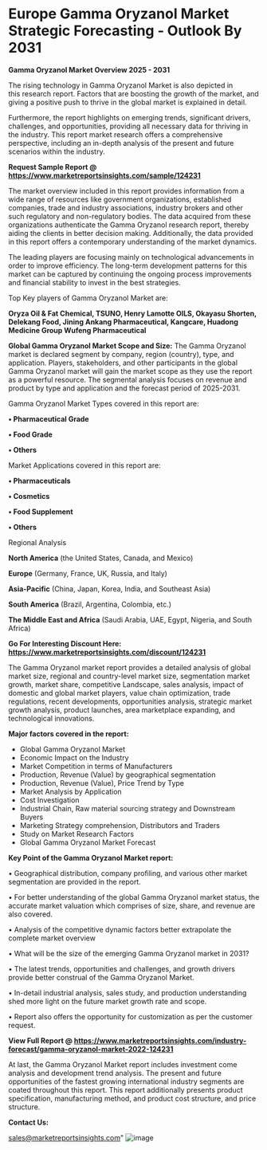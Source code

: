 # Europe Gamma Oryzanol Market Strategic Forecasting - Outlook By 2031

<Strong> Gamma Oryzanol Market Overview 2025 - 2031</strong>

The rising technology in Gamma Oryzanol Market is also depicted in this research report. Factors that are boosting the growth of the market, and giving a positive push to thrive in the global market is explained in detail.

Furthermore, the report highlights on emerging trends, significant drivers, challenges, and opportunities, providing all necessary data for thriving in the industry. This report market research offers a comprehensive perspective, including an in-depth analysis of the present and future scenarios within the industry.

<strong>Request Sample Report @ <a href=https://www.marketreportsinsights.com/sample/124231>https://www.marketreportsinsights.com/sample/124231</a></strong>

The market overview included in this report provides information from a wide range of resources like government organizations, established companies, trade and industry associations, industry brokers and other such regulatory and non-regulatory bodies. The data acquired from these organizations authenticate the Gamma Oryzanol research report, thereby aiding the clients in better decision making. Additionally, the data provided in this report offers a contemporary understanding of the market dynamics.

The leading players are focusing mainly on technological advancements in order to improve efficiency. The long-term development patterns for this market can be captured by continuing the ongoing process improvements and financial stability to invest in the best strategies.

Top Key players of Gamma Oryzanol Market are:

<strong>Oryza Oil & Fat Chemical, TSUNO, Henry Lamotte OILS, Okayasu Shorten, Delekang Food, Jining Ankang Pharmaceutical, Kangcare, Huadong Medicine Group Wufeng Pharmaceutical</strong>

<strong><b>Global Gamma Oryzanol Market Scope and Size:</b></strong>
The Gamma Oryzanol market is declared segment by company, region (country), type, and application. Players, stakeholders, and other participants in the global Gamma Oryzanol market will gain the market scope as they use the report as a powerful resource. The segmental analysis focuses on revenue and product by type and application and the forecast period of 2025-2031.

Gamma Oryzanol Market Types covered in this report are:

<strong>• Pharmaceutical Grade

• Food Grade

• Others</strong>

Market Applications covered in this report are:

<strong>• Pharmaceuticals

• Cosmetics

• Food Supplement

• Others</strong> 

Regional Analysis

<strong>North America</strong> (the United States, Canada, and Mexico)

<strong>Europe</strong> (Germany, France, UK, Russia, and Italy)

<strong>Asia-Pacific</strong> (China, Japan, Korea, India, and Southeast Asia)

<strong>South America</strong> (Brazil, Argentina, Colombia, etc.)

<strong>The Middle East and Africa</strong> (Saudi Arabia, UAE, Egypt, Nigeria, and South Africa)

<strong>Go For Interesting Discount Here: <a href=https://www.marketreportsinsights.com/discount/124231>https://www.marketreportsinsights.com/discount/124231</a></strong>

The Gamma Oryzanol market report provides a detailed analysis of global market size, regional and country-level market size, segmentation market growth, market share, competitive Landscape, sales analysis, impact of domestic and global market players, value chain optimization, trade regulations, recent developments, opportunities analysis, strategic market growth analysis, product launches, area marketplace expanding, and technological innovations.

<strong><b>Major factors covered in the report:</b></strong>
<ul>
  <li>Global Gamma Oryzanol Market </li>
  <li>Economic Impact on the Industry</li>
  <li>Market Competition in terms of Manufacturers</li>
  <li>Production, Revenue (Value) by geographical segmentation</li>
  <li>Production, Revenue (Value), Price Trend by Type</li>
  <li>Market Analysis by Application</li>
  <li>Cost Investigation</li>
  <li>Industrial Chain, Raw material sourcing strategy and Downstream Buyers</li>
  <li>Marketing Strategy comprehension, Distributors and Traders</li>
  <li>Study on Market Research Factors</li>
  <li>Global Gamma Oryzanol Market Forecast</li>
</ul>

<strong><b>Key Point of the Gamma Oryzanol Market report:</b></strong>

• Geographical distribution, company profiling, and various other market segmentation are provided in the report.

• For better understanding of the global Gamma Oryzanol market status, the accurate market valuation which comprises of size, share, and revenue are also covered.

• Analysis of the competitive dynamic factors better extrapolate the complete market overview

• What will be the size of the emerging Gamma Oryzanol market in 2031?

• The latest trends, opportunities and challenges, and growth drivers provide better construal of the Gamma Oryzanol Market.

• In-detail industrial analysis, sales study, and production understanding shed more light on the future market growth rate and scope.

• Report also offers the opportunity for customization as per the customer request.

<strong><b>View Full Report @ <a href=https://www.marketreportsinsights.com/industry-forecast/gamma-oryzanol-market-2022-124231>https://www.marketreportsinsights.com/industry-forecast/gamma-oryzanol-market-2022-124231</a></b></strong>


At last, the Gamma Oryzanol Market report includes investment come analysis and development trend analysis. The present and future opportunities of the fastest growing international industry segments are coated throughout this report. This report additionally presents product specification, manufacturing method, and product cost structure, and price structure.

<strong>Contact Us:</strong>

sales@marketreportsinsights.com"
![image](https://github.com/user-attachments/assets/328390a7-33f6-4c04-8150-b08e62b9aa97)

